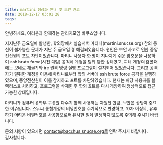 ```yaml
---
title: martini 정상화 안내 및 보안 권고
date: 2018-12-17 03:01:28
tags:
---
```


안녕하세요, 여러분과 함께하는 관리자모임 바쿠스입니다.

지지난주 금요일에 발생한, 학외망에서 실습서버 마티니(martini.snucse.org) 간의 통신이 불가능한 문제가 지난 주 금요일 경 해결되었습니다.
원인은 보안 사고로 인한 중앙전산원의 포트 차단이었습니다.
마티니 사용자 한 명이 지나치게 쉬운 암호문을 사용하여 ssh brute force(사전 대입) 공격에 계정을 탈취 당한 상태였고, 피해 계정의 홈폴더에는 모네로 채굴기와 irc 원격 명령 실행 프로그램이 설치되어 있었습니다.
그리고 공격자가 탈취한 계정을 이용해 마티니로부터 학외 서버에 ssh brute force 공격을 실행하였으며, 중앙전산원이 이를 감지하고 포트를 차단하였습니다.
현재는 해당 사용자를 블랙리스트 처리하고, 프로그램을 삭제한 후 학외 포트를 다시 개방하여 정상적으로 접근 가능한 상태입니다.

마티니가 컴퓨터 공학부 구성원 다수가 함께 사용하는 자원인 만큼, 보안은 상당히 중요한 이슈입니다.
스누씨 통합계정의 비밀번호를 주기적으로 변경하고, 10자 이상의, 유추하기 어려운 비밀번호를 사용함으로써 유사한 일이 발생하지 않도록 주의해 주시기 바랍니다.

문의 사항이 있으시면 contact@bacchus.snucse.org로 연락 주시기 바랍니다.  
감사합니다.
